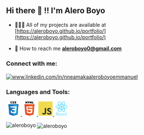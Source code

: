 <h2 align="left">Hi there 🤍 !! I'm Alero Boyo</h2>

- 👩🏾‍💻 All of my projects are available at [https://aleroboyo.github.io/portfolio/](https://aleroboyo.github.io/portfolio/)

- 📨 How to reach me **aleroboyo0@gmail.com**

<h3 align="left">Connect with me:</h3>
<p align="left">
<a href="https://www.linkedin.com/in/nneamakaaleroboyoemmanuel/" target="blank"><img align="center" src="https://raw.githubusercontent.com/rahuldkjain/github-profile-readme-generator/master/src/images/icons/Social/linked-in-alt.svg" alt="www.linkedin.com/in/nneamakaaleroboyoemmanuel" height="30" width="40" /></a>
</p>

<h3 align="left">Languages and Tools:</h3>
<p align="left"> <a href="https://www.w3schools.com/css/" target="_blank" rel="noreferrer"> <img src="https://raw.githubusercontent.com/devicons/devicon/master/icons/css3/css3-original-wordmark.svg" alt="css3" width="40" height="40"/> </a> <a href="https://www.w3.org/html/" target="_blank" rel="noreferrer"> <img src="https://raw.githubusercontent.com/devicons/devicon/master/icons/html5/html5-original-wordmark.svg" alt="html5" width="40" height="40"/> </a> <a href="https://developer.mozilla.org/en-US/docs/Web/JavaScript" target="_blank" rel="noreferrer"> <img src="https://raw.githubusercontent.com/devicons/devicon/master/icons/javascript/javascript-original.svg" alt="javascript" width="40" height="40"/> </a> <a href="https://reactjs.org/" target="_blank" rel="noreferrer"> <img src="https://raw.githubusercontent.com/devicons/devicon/master/icons/react/react-original-wordmark.svg" alt="react" width="40" height="40"/> </a> </p>

<p><img align="left" src="https://github-readme-stats.vercel.app/api/top-langs?username=aleroboyo&show_icons=true&locale=en&layout=compact" alt="aleroboyo" /></p>

<p>&nbsp;<img align="center" src="https://github-readme-stats.vercel.app/api?username=aleroboyo&show_icons=true&locale=en" alt="aleroboyo" /></p>


